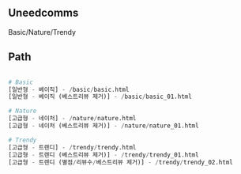 ## Uneedcomms

Basic/Nature/Trendy

## Path

```python

# Basic
[일반형 - 베이직] - /basic/basic.html
[일반형 - 베이직 (베스트리뷰 제거)] - /basic/basic_01.html

# Nature
[고급형 - 네이처] - /nature/nature.html
[고급형 - 네이처 (베스트리뷰 제거)] - /nature/nature_01.html

# Trendy
[고급형 - 트렌디] - /trendy/trendy.html
[고급형 - 트렌디 (베스트리뷰 제거)] - /trendy/trendy_01.html
[고급형 - 트렌디 (별점/리뷰수/베스트리뷰 제거)] - /trendy/trendy_02.html
```